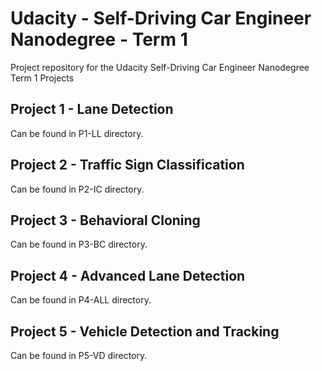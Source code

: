 # Udacity - Self-Driving Car Engineer Nanodegree - Term 1

Project repository for the Udacity Self-Driving Car Engineer Nanodegree Term 1 Projects

## Project 1 - Lane Detection

Can be found in P1-LL directory.

## Project 2 - Traffic Sign Classification

Can be found in P2-IC directory.

## Project 3 - Behavioral Cloning

Can be found in P3-BC directory.

## Project 4 - Advanced Lane Detection

Can be found in P4-ALL directory.

## Project 5 - Vehicle Detection and Tracking

Can be found in P5-VD directory.
